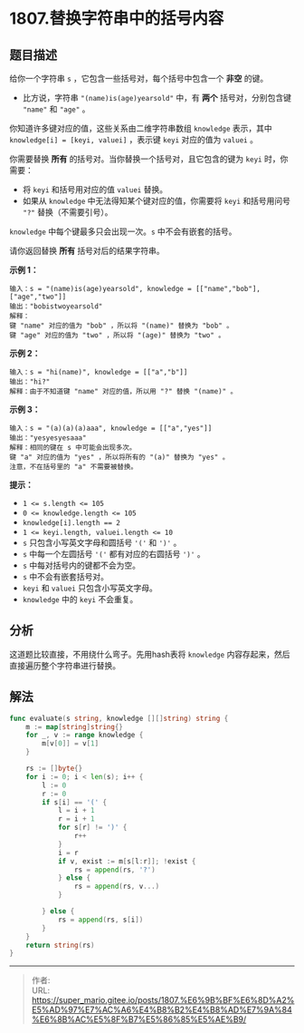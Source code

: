 # 1807.替换字符串中的括号内容


<!--more-->

## 题目描述

给你一个字符串 `s` ，它包含一些括号对，每个括号中包含一个 **非空** 的键。

- 比方说，字符串 `"(name)is(age)yearsold"` 中，有 **两个** 括号对，分别包含键 `"name"` 和 `"age"` 。

你知道许多键对应的值，这些关系由二维字符串数组 `knowledge` 表示，其中 `knowledge[i] = [keyi, valuei]` ，表示键 `keyi` 对应的值为 `valuei` 。

你需要替换 **所有** 的括号对。当你替换一个括号对，且它包含的键为 `keyi` 时，你需要：

- 将 `keyi` 和括号用对应的值 `valuei` 替换。
- 如果从 `knowledge` 中无法得知某个键对应的值，你需要将 `keyi` 和括号用问号 `"?"` 替换（不需要引号）。

`knowledge` 中每个键最多只会出现一次。`s` 中不会有嵌套的括号。

请你返回替换 **所有** 括号对后的结果字符串。

 

**示例 1：**

```
输入：s = "(name)is(age)yearsold", knowledge = [["name","bob"],["age","two"]]
输出："bobistwoyearsold"
解释：
键 "name" 对应的值为 "bob" ，所以将 "(name)" 替换为 "bob" 。
键 "age" 对应的值为 "two" ，所以将 "(age)" 替换为 "two" 。
```

**示例 2：**

```
输入：s = "hi(name)", knowledge = [["a","b"]]
输出："hi?"
解释：由于不知道键 "name" 对应的值，所以用 "?" 替换 "(name)" 。
```

**示例 3：**

```
输入：s = "(a)(a)(a)aaa", knowledge = [["a","yes"]]
输出："yesyesyesaaa"
解释：相同的键在 s 中可能会出现多次。
键 "a" 对应的值为 "yes" ，所以将所有的 "(a)" 替换为 "yes" 。
注意，不在括号里的 "a" 不需要被替换。
```

 

**提示：**

- `1 <= s.length <= 105`
- `0 <= knowledge.length <= 105`
- `knowledge[i].length == 2`
- `1 <= keyi.length, valuei.length <= 10`
- `s` 只包含小写英文字母和圆括号 `'('` 和 `')'` 。
- `s` 中每一个左圆括号 `'('` 都有对应的右圆括号 `')'` 。
- `s` 中每对括号内的键都不会为空。
- `s` 中不会有嵌套括号对。
- `keyi` 和 `valuei` 只包含小写英文字母。
- `knowledge` 中的 `keyi` 不会重复。

## 分析

这道题比较直接，不用绕什么弯子。先用hash表将 `knowledge` 内容存起来，然后直接遍历整个字符串进行替换。

## 解法

```go
func evaluate(s string, knowledge [][]string) string {
	m := map[string]string{}
	for _, v := range knowledge {
		m[v[0]] = v[1]
	}

	rs := []byte{}
	for i := 0; i < len(s); i++ {
		l := 0
		r := 0
		if s[i] == '(' {
			l = i + 1
			r = i + 1
			for s[r] != ')' {
				r++
			}
			i = r
			if v, exist := m[s[l:r]]; !exist {
				rs = append(rs, '?')
			} else {
				rs = append(rs, v...)
			}

		} else {
			rs = append(rs, s[i])
		}
	}
	return string(rs)
}
```



---

> 作者:   
> URL: https://super_mario.gitee.io/posts/1807.%E6%9B%BF%E6%8D%A2%E5%AD%97%E7%AC%A6%E4%B8%B2%E4%B8%AD%E7%9A%84%E6%8B%AC%E5%8F%B7%E5%86%85%E5%AE%B9/  

